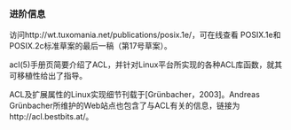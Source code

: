 ### 进阶信息

访问http://wt.tuxomania.net/publications/posix.1e/，可在线查看 POSIX.1e和POSIX.2c标准草案的最后一稿（第17号草案）。

acl(5)手册页简要介绍了ACL，并针对Linux平台所实现的各种ACL库函数，就其可移植性给出了指导。

ACL及扩展属性的Linux实现细节刊载于[Grünbacher，2003]。Andreas Grünbacher所维护的Web站点也包含了与ACL有关的信息，链接为http://acl.bestbits.at/。

